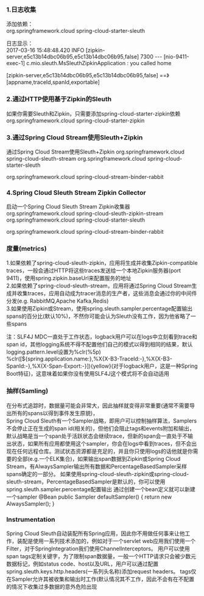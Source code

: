 ### 1.日志收集
添加依赖：   
<dependency> 
       <groupId>org.springframework.cloud</groupId>
       <artifactId>spring-cloud-starter-sleuth</artifactId>
 </dependency>
 
 日志显示：   
2017-03-16 15:48:48.420  INFO [zipkin-server,e5c13b14dbc06b95,e5c13b14dbc06b95,false] 7300 --- [nio-9411-exec-1] c.mio.sleuth.MsSleuthZipkinApplication   : you called home   

[zipkin-server,e5c13b14dbc06b95,e5c13b14dbc06b95,false] ==》[appname,traceId,spanId,exportable]

### 2.通过HTTP使用基于Zipkin的Sleuth
如果你需要Sleuth和Zipkin，只需要添加spring-cloud-starter-zipkin依赖        
<dependency>
       <groupId>org.springframework.cloud</groupId>
       <artifactId>spring-cloud-starter-zipkin</artifactId>
</dependency> 

### 3.通过Spring Cloud Stream使用Sleuth+Zipkin   
通过Spring Cloud Stream使用Sleuth+Zipkin
   <dependency> 
       <groupId>org.springframework.cloud</groupId>
       <artifactId>spring-cloud-sleuth-stream</artifactId>
   </dependency>
   <dependency> 
       <groupId>org.springframework.cloud</groupId>
       <artifactId>spring-cloud-starter-sleuth</artifactId>
   </dependency>
   <!-- EXAMPLE FOR RABBIT BINDING -->
   <dependency> 
       <groupId>org.springframework.cloud</groupId>
       <artifactId>spring-cloud-stream-binder-rabbit</artifactId>
   </dependency>

### 4.Spring Cloud Sleuth Stream Zipkin Collector
  启动一个Spring Cloud Sleuth Stream Zipkin收集器
   <dependency> 
       <groupId>org.springframework.cloud</groupId>
       <artifactId>spring-cloud-sleuth-zipkin-stream</artifactId>
   </dependency>
   <dependency> 
       <groupId>org.springframework.cloud</groupId>
       <artifactId>spring-cloud-starter-sleuth</artifactId>
   </dependency>
   <!-- EXAMPLE FOR RABBIT BINDING -->
   <dependency> 
       <groupId>org.springframework.cloud</groupId>
       <artifactId>spring-cloud-stream-binder-rabbit</artifactId>
   </dependency>
   
   
###  度量(metrics)
1.如果依赖了spring-cloud-sleuth-zipkin，应用将生成并收集Zipkin-compatible traces，一般会通过HTTP将这些traces发送给一个本地Zipkin服务器(port 9411)，使用spring.zipkin.baseUrl来配置服务的地址   
2.如果依赖了spring-cloud-sleuth-stream，应用将通过Spring Cloud Stream生成并收集traces，应用自动成为tracer消息的生产者，这些消息会通过你的中间件分发(e.g. RabbitMQ,Apache Kafka,Redis)     
3.如果使用Zipkin或Stream，使用spring.sleuth.sampler.percentage配置输出spans的百分比(默认10%)，不然你可能会认为Sleuth没有工作，因为他省略了一些spans     
 
注：SLF4J MDC一直处于工作状态，logback用户可以在logs中立刻看到trace和span id，其他logging系统不得不配置他们自己的模式以得到相同的结果，默认logging.pattern.level设置为%clr(%5p) %clr([${spring.application.name:},%X{X-B3-TraceId:-},%X{X-B3-SpanId:-},%X{X-Span-Export:-}]){yellow}(对于logback用户，这是一种Spring Boot特征)，这意味着如果你没有使用SLF4J这个模式将不会自动适用   

###  抽样(Samling)   
在分布式追踪时，数据量可能会非常大，因此抽样就变得非常重要(通常不需要导出所有的spans以得到事件发生原貌)，     
Spring Cloud Sleuth有一个Sampler战略，即用户可以控制抽样算法，Samplers不会停止正在生成的span id(相关的)，但他们会阻止tags和events附加和输出，默认战略是当一个span处于活跃状态会继续trace，但新的span会一直处于不输出状态，如果所有应用都使用这个sampler，你会在logs中看到traces，但不会出现在任何远程仓库。测试状态资源都是充足的，并且你只使用logs的话他就是你需要的全部(e.g.一个ELK集合)，如果输出span数据到Zipkin或Spring Cloud Stream，有AlwaysSampler输出所有数据和PercentageBasedSampler采样spans确定的一部分。
如果使用spring-cloud-sleuth-zipkin或spring-cloud-sleuth-stream，PercentageBasedSampler是默认的，你可以使用spring.sleuth.sampler.percentage配置输出
通过创建一个bean定义就可以新建一个sampler
@Bean
public Sampler defaultSampler() {
    return new AlwaysSampler();
}
 
###  Instrumentation
Spring Cloud Sleuth自动装配所有Spring应用，因此你不用做任何事来让他工作，装配是使用一系列技术添加的，例如对于一个servlet web应用我们使用一个Filter，对于SpringIntegration我们使用ChannelInterceptors。
用户可以使用span tags定制关键字，为了限制span数据量，一般一个HTTP请求只会被少数元数据标记，例如status code、host以及URL，用户可以通过配置spring.sleuth.keys.http.headers(一系列头名称)添加request headers。
tags仅在Sampler允许其被收集和输出时工作(默认情况其不工作，因此不会有在不配置的情况下收集过多数据的意外危险出现
   
   
   
   